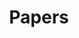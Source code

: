 ---
title: "Papers"
description: "Preprints and articles on unemployment and economic slack, business cycles, monetary policy, fiscal policy, and on science-related topics."
# layout: "terms"
---